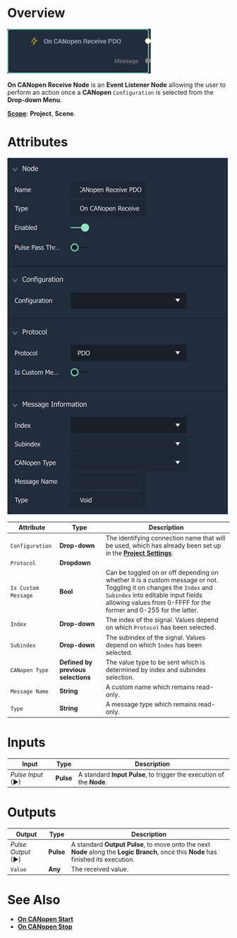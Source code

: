 # Overview

![The On CANopen Receive Node.](../../../../.gitbook/assets/oncanopenreceive.png)

**On CANopen Receive Node** is an **Event Listener Node** allowing the user to perform an action once a **CANopen** `Configuration` is selected from the **Drop-down Menu**.

[**Scope**](../overview.md#scopes): **Project**, **Scene**.

# Attributes

![The On CANopen Receive Node Attributes.](../../../../.gitbook/assets/oncanopenreceiveatts.png)

|Attribute|Type|Description|
|---|---|---|
|`Configuration`|**Drop-down**|The identifying connection name that will be used, which has already been set up in the [**Project Settings**](../../../modules/project-settings/CANopen.md).|
|`Protocol`|**Dropdown**||`Protocol`|**Drop-down**|The desired protocol to use when sending the message. Presently, only `PDO` is possible. After selecting this, `Index` and `Subindex` will provide values. |
|`Is Custom Message`|**Bool**|Can be toggled on or off depending on whether it is a custom message or not. Toggling it on changes the `Index` and `Subindex` into editable input fields allowing values from 0-FFFF for the former and 0-255 for the latter.|
|`Index`|**Drop-down**|The index of the signal. Values depend on which `Protocol` has been selected.|
|`Subindex`|**Drop-down**|The subindex of the signal. Values depend on which `Index` has been selected.|
|`CANopen Type`|**Defined by previous selections**|The value type to be sent which is determined by index and subindex selection.|
|`Message Name`|**String**|A custom name which remains read-only.|
|`Type`|**String**|A message type which remains read-only.|

# Inputs

|Input|Type|Description|
|---|---|---|
|*Pulse Input* (►)|**Pulse**|A standard **Input Pulse**, to trigger the execution of the **Node**.|

# Outputs

|Output|Type|Description|
|---|---|---|
|*Pulse Output* (►)|**Pulse**|A standard **Output Pulse**, to move onto the next **Node** along the **Logic Branch**, once this **Node** has finished its execution.|
|`Value`|**Any**|The received value.|

# See Also

* [**On CANopen Start**](oncanopenstart.md)
* [**On CANopen Stop**](oncanopenstop.md)


